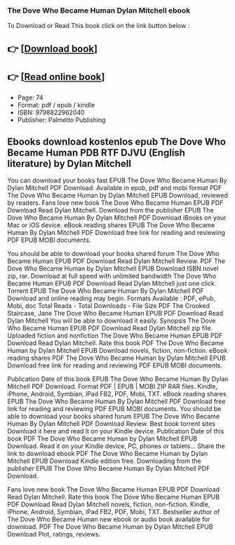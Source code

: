 ### The Dove Who Became Human Dylan Mitchell ebook

To Download or Read This book click on the link button below :

## 👉  [**[Download book](http://ebooksharez.info/download.php?group=book&from=github.com&id=720244&lnk=1066 "Download book")**]

## 👉  [**[Read online book](http://ebooksharez.info/download.php?group=book&from=github.com&id=720244&lnk=1066 "Read online book")**]


* Page: 74
* Format: pdf / epub / kindle
* ISBN: 9798822962040
* Publisher: Palmetto Publishing



## Ebooks download kostenlos epub The Dove Who Became Human PDB RTF DJVU (English literature) by Dylan Mitchell


You can download your books fast EPUB The Dove Who Became Human By Dylan Mitchell PDF Download. Available in epub, pdf and mobi format PDF The Dove Who Became Human by Dylan Mitchell EPUB Download, reviewed by readers. Fans love new book The Dove Who Became Human EPUB PDF Download Read Dylan Mitchell. Download from the publisher EPUB The Dove Who Became Human By Dylan Mitchell PDF Download iBooks on your Mac or iOS device. eBook reading shares EPUB The Dove Who Became Human By Dylan Mitchell PDF Download free link for reading and reviewing PDF EPUB MOBI documents.

You should be able to download your books shared forum The Dove Who Became Human EPUB PDF Download Read Dylan Mitchell Review. PDF The Dove Who Became Human by Dylan Mitchell EPUB Download ISBN novel zip, rar. Download at full speed with unlimited bandwidth The Dove Who Became Human EPUB PDF Download Read Dylan Mitchell just one click. Torrent EPUB The Dove Who Became Human By Dylan Mitchell PDF Download and online reading may begin. Formats Available : PDF, ePub, Mobi, doc Total Reads - Total Downloads - File Size PDF The Crooked Staircase, Jane The Dove Who Became Human EPUB PDF Download Read Dylan Mitchell You will be able to download it easily. Synopsis The Dove Who Became Human EPUB PDF Download Read Dylan Mitchell zip file. Uploaded fiction and nonfiction The Dove Who Became Human EPUB PDF Download Read Dylan Mitchell. Rate this book PDF The Dove Who Became Human by Dylan Mitchell EPUB Download novels, fiction, non-fiction. eBook reading shares PDF The Dove Who Became Human by Dylan Mitchell EPUB Download free link for reading and reviewing PDF EPUB MOBI documents.

Publication Date of this book EPUB The Dove Who Became Human By Dylan Mitchell PDF Download. Format PDF | EPUB | MOBI ZIP RAR files. Kindle, iPhone, Android, Symbian, iPad FB2, PDF, Mobi, TXT. eBook reading shares EPUB The Dove Who Became Human By Dylan Mitchell PDF Download free link for reading and reviewing PDF EPUB MOBI documents. You should be able to download your books shared forum EPUB The Dove Who Became Human By Dylan Mitchell PDF Download Review. Best book torrent sites Download it here and read it on your Kindle device. Publication Date of this book PDF The Dove Who Became Human by Dylan Mitchell EPUB Download. Read it on your Kindle device, PC, phones or tablets... Share the link to download ebook PDF The Dove Who Became Human by Dylan Mitchell EPUB Download Kindle edition free. Downloading from the publisher EPUB The Dove Who Became Human By Dylan Mitchell PDF Download.

Fans love new book The Dove Who Became Human EPUB PDF Download Read Dylan Mitchell. Rate this book The Dove Who Became Human EPUB PDF Download Read Dylan Mitchell novels, fiction, non-fiction. Kindle, iPhone, Android, Symbian, iPad FB2, PDF, Mobi, TXT. Bestseller author of The Dove Who Became Human new ebook or audio book available for download. PDF The Dove Who Became Human by Dylan Mitchell EPUB Download Plot, ratings, reviews.





